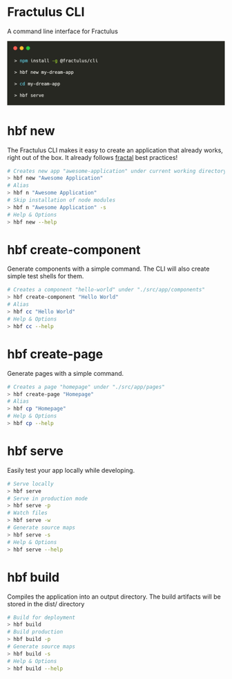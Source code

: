 # Fractulus CLI
A command line interface for Fractulus

![CLI](/docs/images/cli-install.png "Installation")

# hbf new
The Fractulus CLI makes it easy to create an application that already works, right out of the box. It already follows [fractal](http://fractal.build/guide) best practices!

```bash
# Creates new app "awesome-application" under current working directory
> hbf new "Awesome Application"
# Alias
> hbf n "Awesome Application"
# Skip installation of node modules
> hbf n "Awesome Application" -s
# Help & Options
> hbf new --help
```

# hbf create-component
Generate components with a simple command. The CLI will also create simple test shells for them.

```bash
# Creates a component "hello-world" under "./src/app/components"
> hbf create-component "Hello World"
# Alias
> hbf cc "Hello World"
# Help & Options
> hbf cc --help
```

# hbf create-page
Generate pages with a simple command.

```bash
# Creates a page "homepage" under "./src/app/pages"
> hbf create-page "Homepage"
# Alias
> hbf cp "Homepage"
# Help & Options
> hbf cp --help
```

# hbf serve
Easily test your app locally while developing.

```bash
# Serve locally
> hbf serve
# Serve in production mode
> hbf serve -p
# Watch files
> hbf serve -w
# Generate source maps
> hbf serve -s
# Help & Options
> hbf serve --help
```

# hbf build
Compiles the application into an output directory. The build artifacts will be stored in the dist/ directory

```bash
# Build for deployment
> hbf build
# Build production
> hbf build -p
# Generate source maps
> hbf build -s
# Help & Options
> hbf build --help
```